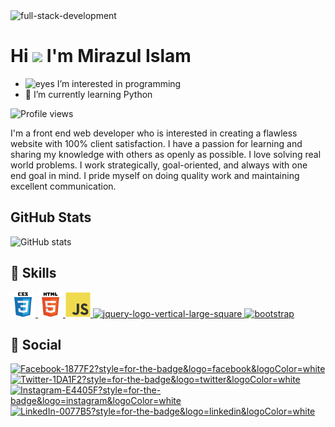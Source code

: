 <img src="https://devtechnosys.com/insights/wp-content/uploads/2021/07/full-stack-development.gif" alt="full-stack-development">

# Hi <img width="50" src="https://raw.githubusercontent.com/NoobMahbub/NoobMahbub/6183b40a51db4f4d49757634dd08a974f0d0e84c/Wave.gif"> I'm Mirazul Islam

- <img width="20" src="https://d3qhp42p4neron.cloudfront.net/ARCHIVE/animated/3.0/GIF/512/eyes.gif?Expires=1652821409&Signature=Hq5eq0kwMYSuRJ7n9t1KuYPGJm~aDlN0GdxcfeNpvV8qA9usxWl2VtBxvKZQWCGAkffpJqmkJ8hlI1AjPbS6mPESfiI5L6U4e3-a5VFjhL6RyN1KAJ~T3JWk-aexvHhGDpdJ6HuQRuVY9siUv4xiHAqAY8fpYINngzBcuIj7N7nWgMd8gR8P~AS1giajtCaJjeOYkwF6Ex8GNd1sFCZIP3VGD7ADrB4m8UsdFyJMZTp3k4hBkO3gLYH6KoMsk-m1pJAIdRi94-CS7oE-sTaiK~pWhzPuWzvcRB9ooGFYZwkaxaQdeJgXx2-PEbYN9pXOLLmuYeHFgyei1A8M6l6ICQ__&Key-Pair-Id=APKAIRGCVGOY7DOKYTJA" alt="eyes"> I’m interested in programming
- 🌱 I’m currently learning Python 

![Profile views](https://gpvc.arturio.dev/mirazulislamgit)

<p>
I'm a front end web developer who is interested in creating a flawless website with 100% client satisfaction. I have a passion for learning and sharing my knowledge with others as openly as possible. I love solving real world problems. I work strategically, goal-oriented, and always with one end goal in mind. I pride myself on doing quality work and maintaining excellent communication.
</p>

## GitHub Stats
![GitHub stats](https://github-readme-stats.vercel.app/api?username=mirazulislamgit&theme=radical&show_icons=true)


## 🚀 Skills
<p align="left"> <a href="https://www.w3schools.com/css/" target="_blank" rel="noreferrer"> <img src="https://raw.githubusercontent.com/devicons/devicon/master/icons/css3/css3-original-wordmark.svg" alt="css3" width="40" height="40"/> </a> <a href="https://www.w3.org/html/" target="_blank" rel="noreferrer"> <img src="https://raw.githubusercontent.com/devicons/devicon/master/icons/html5/html5-original-wordmark.svg" alt="html5" width="40" height="40"/> </a> <a href="https://developer.mozilla.org/en-US/docs/Web/JavaScript" target="_blank" rel="noreferrer"> <img src="https://raw.githubusercontent.com/devicons/devicon/master/icons/javascript/javascript-original.svg" alt="javascript" width="40" height="40"/> </a> <a href="https://jquery.com/" target="_blank" rel="noreferrer"> <img src="https://i.ibb.co/JqJbYny/jquery-logo-vertical-large-square.png" alt="jquery-logo-vertical-large-square" width="40" height="40"/> </a> <a href="https://getbootstrap.com/" target="_blank" rel="noreferrer"> <img src="https://i.ibb.co/X2tmWjz/bootstrap.png" alt="bootstrap" width="40" height="40"/> </a> </p>




## 👨 Social

<p align="left">
  <a href="https://www.facebook.com/mirazulislam.me/">
    <img width="80" src="https://img.shields.io/badge/Facebook-1877F2?style=for-the-badge&logo=facebook&logoColor=white" alt="Facebook-1877F2?style=for-the-badge&logo=facebook&logoColor=white" border="0">
  </a>
  
   <a href="https://twitter.com/MirazulIslma">
    <img width="80" src="https://img.shields.io/badge/Twitter-1DA1F2?style=for-the-badge&logo=twitter&logoColor=white" alt="Twitter-1DA1F2?style=for-the-badge&logo=twitter&logoColor=white" border="0">
  </a>
  
  <a href="https://www.instagram.com/mirazulislam.me/">
    <img width="80" src="https://img.shields.io/badge/Instagram-E4405F?style=for-the-badge&logo=instagram&logoColor=white" alt="Instagram-E4405F?style=for-the-badge&logo=instagram&logoColor=white" border="0">
  </a>
  
  <a href="https://www.linkedin.com/in/mirajul-islam-666245237/">
    <img width="80" src="https://img.shields.io/badge/LinkedIn-0077B5?style=for-the-badge&logo=linkedin&logoColor=white" alt="LinkedIn-0077B5?style=for-the-badge&logo=linkedin&logoColor=white" border="0">
  </a>
    
</p>  
